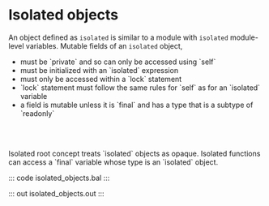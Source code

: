 # Isolated objects

An object defined as `isolated` is similar to a module with `isolated` module-level variables.
Mutable fields of an `isolated` object,
<ul>
<li>must be `private` and so can only be accessed using `self`</li>
<li>must be initialized with an `isolated` expression</li>
<li>must only be accessed within a `lock` statement</li>
<li>`lock` statement must follow the same rules for `self` as for an `isolated` variable</li>
<li>a field is mutable unless it is `final` and has a type that is a subtype of `readonly`</li>
</ul>
<br></br>
<p>Isolated root concept treats `isolated` objects as opaque. Isolated functions can access a `final`
variable whose type is an `isolated` object.</p>

::: code isolated_objects.bal :::

::: out isolated_objects.out :::